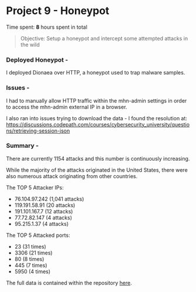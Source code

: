 # Project 9 - Honeypot

Time spent: **8** hours spent in total

> Objective: Setup a honeypot and intercept some attempted attacks in the wild


### Deployed Honeypot -

I deployed Dionaea over HTTP, a honeypot used to trap malware samples.


### Issues -

I had to manually allow HTTP traffic within the mhn-admin settings in order to access the mhn-admin external IP in a browser.

I also ran into issues trying to download the data - I found the resolution at: https://discussions.codepath.com/courses/cybersecurity_university/questions/retrieving-session-json


### Summary -

There are currently 1154 attacks and this number is continuously increasing.

While the majority of the attacks originated in the United States, there were also numerous attack originating from other countries.

The TOP 5 Attacker IPs:
  - 76.104.97.242 (1,041 attacks)
  - 119.191.58.91 (20 attacks)
  - 191.101.167.7 (12 attacks)
  - 77.72.82.147 (4 attacks)
  - 95.215.1.37 (4 attacks)
  
The TOP 5 Attacked ports:
  - 23 (31 times)
  - 3306 (21 times)
  - 80 (8 times)
  - 445 (7 times)
  - 5950 (4 times)

The full data is contained within the repository [here](https://github.com/mariahamaris/Codepath-Assignment-9/blob/master/session.json).
